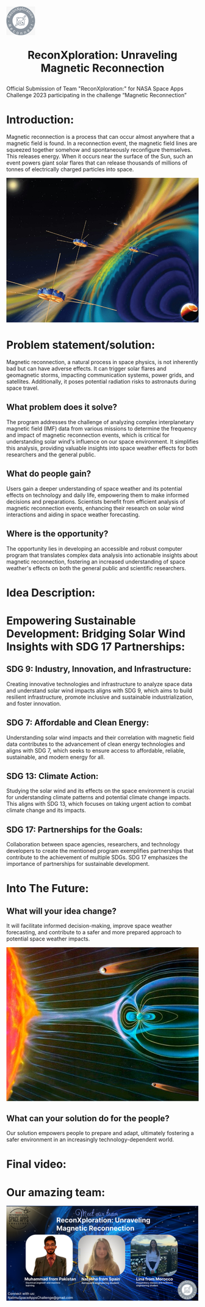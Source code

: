 # <img src="./logo.jpg" alt="Logo" width="75" height="75"> <p align="center"><b>ReconXploration: Unraveling Magnetic Reconnection</b></p>

Official Submission of Team "ReconXploration:" for NASA Space Apps Challenge 2023 participating in the challenge “Magnetic Reconnection”

# Introduction:

Magnetic reconnection is a process that can occur almost anywhere that a magnetic field is found. In a reconnection event, the magnetic field lines are squeezed together somehow and spontaneously reconfigure themselves. This releases energy. When it occurs near the surface of the Sun, such an event powers giant solar flares that can release thousands of millions of tonnes of electrically charged particles into space.

![Magnetic Reconnection](./idea.jpg)

# Problem statement/solution:

Magnetic reconnection, a natural process in space physics, is not inherently bad but can have adverse effects. It can trigger solar flares and geomagnetic storms, impacting communication systems, power grids, and satellites. Additionally, it poses potential radiation risks to astronauts during space travel.

##  What problem does it solve?

The program addresses the challenge of analyzing complex interplanetary magnetic field (IMF) data from various missions to determine the frequency and impact of magnetic reconnection events, which is critical for understanding solar wind's influence on our space environment. It simplifies this analysis, providing valuable insights into space weather effects for both researchers and the general public.

##  What do people gain?

Users gain a deeper understanding of space weather and its potential effects on technology and daily life, empowering them to make informed decisions and preparations. Scientists benefit from efficient analysis of magnetic reconnection events, enhancing their research on solar wind interactions and aiding in space weather forecasting.

## Where is the opportunity?

The opportunity lies in developing an accessible and robust computer program that translates complex data analysis into actionable insights about magnetic reconnection, fostering an increased understanding of space weather's effects on both the general public and scientific researchers.

# Idea Description:

# Empowering Sustainable Development: Bridging Solar Wind Insights with SDG 17 Partnerships:

## SDG 9: Industry, Innovation, and Infrastructure:

Creating innovative technologies and infrastructure to analyze space data and understand solar wind impacts aligns with SDG 9, which aims to build resilient infrastructure, promote inclusive and sustainable industrialization, and foster innovation.

## SDG 7: Affordable and Clean Energy:

Understanding solar wind impacts and their correlation with magnetic field data contributes to the advancement of clean energy technologies and aligns with SDG 7, which seeks to ensure access to affordable, reliable, sustainable, and modern energy for all.

## SDG 13: Climate Action:

Studying the solar wind and its effects on the space environment is crucial for understanding climate patterns and potential climate change impacts. This aligns with SDG 13, which focuses on taking urgent action to combat climate change and its impacts.

## SDG 17: Partnerships for the Goals:

Collaboration between space agencies, researchers, and technology developers to create the mentioned program exemplifies partnerships that contribute to the achievement of multiple SDGs. SDG 17 emphasizes the importance of partnerships for sustainable development.

# Into The Future:

## What will your idea change?

It will facilitate informed decision-making, improve space weather forecasting, and contribute to a safer and more prepared approach to potential space weather impacts.

![Magnetic Reconnection](./b-field.jpg)

## What can your solution do for the people?

Our solution empowers people to prepare and adapt, ultimately fostering a safer environment in an increasingly technology-dependent world.

# Final video:

# Our amazing team:

![Team](./team.png)
